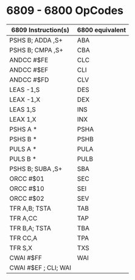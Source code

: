 6809 - 6800 OpCodes
===================



| 6809 Instruction(s)              | 6800 equivalent                          |
|----------------------------------|------------------------------------------|
| PSHS B; ADDA ,S+                 | ABA                                      |
| PSHS B; CMPA ,S+                 | CBA                                      |
| ANDCC #$FE                       | CLC                                      |
| ANDCC #$EF                       | CLI                                      |
| ANDCC #$FD                       | CLV                                      |
| LEAS -1,S                        | DES                                      |
| LEAX -1,X                        | DEX                                      |
| LEAS 1,S                         | INS                                      |
| LEAX 1,X                         | INX                                      |
| PSHS A *                         | PSHA                                     |
| PSHS B *                         | PSHB                                     |
| PULS A *                         | PULA                                     |
| PULS B *                         | PULB                                     |
| PSHS B; SUBA ,S+                 | SBA                                      |
| ORCC #$01                        | SEC                                      |
| ORCC #$10                        | SEI                                      |
| ORCC #$02                        | SEV                                      |
| TFR A,B; TSTA                    | TAB                                      |
| TFR A,CC                         | TAP                                      |
| TFR B,A; TSTA                    | TBA                                      |
| TFR CC,A                         | TPA                                      |
| TFR S,X                          | TXS                                      |
| CWAI #$FF                        | WAI                                      |
| CWAI #$EF                        ; CLI; WAI                                 |
